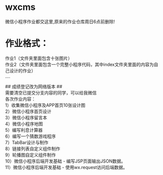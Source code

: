 # wxcms
微信小程序作业都交这里,原来的作业仓库周日6点前删除! 
# 作业格式：
作业1（文件夹里面包含十张图片）   
作业2（文件夹里面包含一个完整小程序代码，其中index文件夹里面的内容为自己设计的作业）   
....  

﻿## 成绩登记改为网络版本 ##   
需要清空已提交分支内容的同学，可以给我微信      
各次作业内容：   
1）收集微信小程序及APP首页10张设计图   
2）微信小程序首页设计   
3）微信小程序留言本   
4）微信小程序地图   
5）编写利息计算器    
6）编写一个猜数游戏程序   
7）TabBar设计与制作   
8）链接列表自定义组件制作     
9）轮播图自定义组件制作     
10）微信小程序后端开发基础 - 编写JSP页面输出JSON数据。      
11）微信小程序后端开发基础 - 使用wx.request访问后端数据。   
